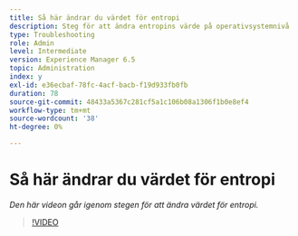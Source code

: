 ```yaml
---
title: Så här ändrar du värdet för entropi
description: Steg för att ändra entropins värde på operativsystemnivå
type: Troubleshooting
role: Admin
level: Intermediate
version: Experience Manager 6.5
topic: Administration
index: y
exl-id: e36ecbaf-78fc-4acf-bacb-f19d933fb0fb
duration: 78
source-git-commit: 48433a5367c281cf5a1c106b08a1306f1b0e8ef4
workflow-type: tm+mt
source-wordcount: '38'
ht-degree: 0%

---
```


# Så här ändrar du värdet för entropi

*Den här videon går igenom stegen för att ändra värdet för entropi.*

>[!VIDEO](https://video.tv.adobe.com/v/3437682?quality=12&learn=on&captions=swe)
